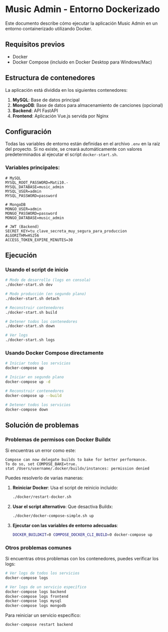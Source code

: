 # Music Admin - Entorno Dockerizado

Este documento describe cómo ejecutar la aplicación Music Admin en un entorno containerizado utilizando Docker.

## Requisitos previos

- Docker
- Docker Compose (incluido en Docker Desktop para Windows/Mac)

## Estructura de contenedores

La aplicación está dividida en los siguientes contenedores:

1. **MySQL**: Base de datos principal
2. **MongoDB**: Base de datos para almacenamiento de canciones (opcional)
3. **Backend**: API FastAPI
4. **Frontend**: Aplicación Vue.js servida por Nginx

## Configuración

Todas las variables de entorno están definidas en el archivo `.env` en la raíz del proyecto. Si no existe, se creará automáticamente con valores predeterminados al ejecutar el script `docker-start.sh`.

### Variables principales:

```
# MySQL
MYSQL_ROOT_PASSWORD=Mati10.-
MYSQL_DATABASE=music_admin
MYSQL_USER=admin
MYSQL_PASSWORD=password

# MongoDB
MONGO_USER=admin
MONGO_PASSWORD=password
MONGO_DATABASE=music_admin

# JWT (Backend)
SECRET_KEY=tu_clave_secreta_muy_segura_para_produccion
ALGORITHM=HS256
ACCESS_TOKEN_EXPIRE_MINUTES=30
```

## Ejecución

### Usando el script de inicio

```bash
# Modo de desarrollo (logs en consola)
./docker-start.sh dev

# Modo producción (en segundo plano)
./docker-start.sh detach

# Reconstruir contenedores
./docker-start.sh build

# Detener todos los contenedores
./docker-start.sh down

# Ver logs
./docker-start.sh logs
```

### Usando Docker Compose directamente

```bash
# Iniciar todos los servicios
docker-compose up

# Iniciar en segundo plano
docker-compose up -d

# Reconstruir contenedores
docker-compose up --build

# Detener todos los servicios
docker-compose down
```

## Solución de problemas

### Problemas de permisos con Docker Buildx

Si encuentras un error como este:

```
Compose can now delegate builds to bake for better performance.
To do so, set COMPOSE_BAKE=true.
stat /Users/username/.docker/buildx/instances: permission denied
```

Puedes resolverlo de varias maneras:

1. **Reiniciar Docker**: Usa el script de reinicio incluido:
   ```bash
   ./docker/restart-docker.sh
   ```

2. **Usar el script alternativo**: Que desactiva Buildx:
   ```bash
   ./docker/docker-compose-simple.sh up
   ```

3. **Ejecutar con las variables de entorno adecuadas**:
   ```bash
   DOCKER_BUILDKIT=0 COMPOSE_DOCKER_CLI_BUILD=0 docker-compose up
   ```

### Otros problemas comunes

Si encuentras otros problemas con los contenedores, puedes verificar los logs:

```bash
# Ver logs de todos los servicios
docker-compose logs

# Ver logs de un servicio específico
docker-compose logs backend
docker-compose logs frontend
docker-compose logs mysql
docker-compose logs mongodb
```

Para reiniciar un servicio específico:

```bash
docker-compose restart backend
```
